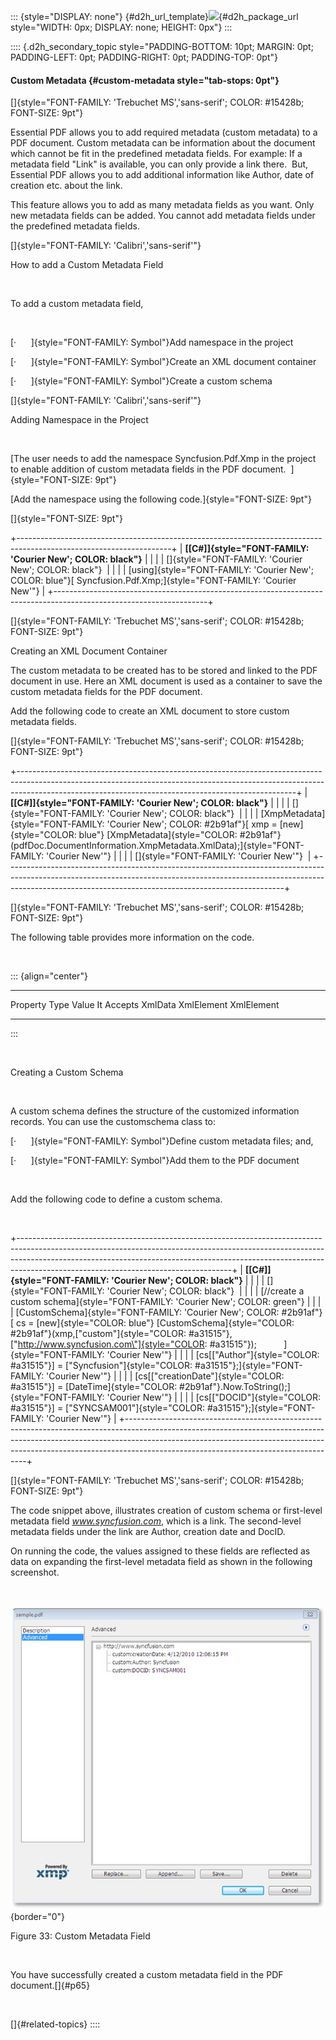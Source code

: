 ::: {style="DISPLAY: none"}
[](ms-xhelp:///?Id=d2h_url_template){#d2h_url_template}![](!package_url!){#d2h_package_url style="WIDTH: 0px; DISPLAY: none; HEIGHT: 0px"}
:::

:::: {.d2h_secondary_topic style="PADDING-BOTTOM: 10pt; MARGIN: 0pt; PADDING-LEFT: 0pt; PADDING-RIGHT: 0pt; PADDING-TOP: 0pt"}
#### Custom Metadata {#custom-metadata style="tab-stops: 0pt"}

[]{style="FONT-FAMILY: 'Trebuchet MS','sans-serif'; COLOR: #15428b; FONT-SIZE: 9pt"} 

Essential PDF allows you to add required metadata (custom metadata) to a PDF document. Custom metadata can be information about the document which cannot be fit in the predefined metadata fields. For example: If a metadata field "Link" is available, you can only provide a link there.  But, Essential PDF allows you to add additional information like Author, date of creation etc. about the link.

This feature allows you to add as many metadata fields as you want. Only new metadata fields can be added. You cannot add metadata fields under the predefined metadata fields.

[]{style="FONT-FAMILY: 'Calibri','sans-serif'"} 

How to add a Custom Metadata Field

 

To add a custom metadata field,

 

[·      ]{style="FONT-FAMILY: Symbol"}Add namespace in the project

[·      ]{style="FONT-FAMILY: Symbol"}Create an XML document container

[·      ]{style="FONT-FAMILY: Symbol"}Create a custom schema

[]{style="FONT-FAMILY: 'Calibri','sans-serif'"} 

Adding Namespace in the Project

 

[The user needs to add the namespace Syncfusion.Pdf.Xmp in the project to enable addition of custom metadata fields in the PDF document.  ]{style="FONT-SIZE: 9pt"}

[Add the namespace using the following code.]{style="FONT-SIZE: 9pt"}

[]{style="FONT-SIZE: 9pt"} 

+--------------------------------------------------------------------------------------------------------------------+
| **[\[C#\]]{style="FONT-FAMILY: 'Courier New'; COLOR: black"}**                                                     |
|                                                                                                                    |
| []{style="FONT-FAMILY: 'Courier New'; COLOR: black"}                                                               |
|                                                                                                                    |
| [using]{style="FONT-FAMILY: 'Courier New'; COLOR: blue"}[ Syncfusion.Pdf.Xmp;]{style="FONT-FAMILY: 'Courier New'"} |
+--------------------------------------------------------------------------------------------------------------------+

[]{style="FONT-FAMILY: 'Trebuchet MS','sans-serif'; COLOR: #15428b; FONT-SIZE: 9pt"} 

Creating an XML Document Container

The custom metadata to be created has to be stored and linked to the PDF document in use. Here an XML document is used as a container to save the custom metadata fields for the PDF document.

Add the following code to create an XML document to store custom metadata fields.

[]{style="FONT-FAMILY: 'Trebuchet MS','sans-serif'; COLOR: #15428b; FONT-SIZE: 9pt"} 

+---------------------------------------------------------------------------------------------------------------------------------------------------------------------------------------------------------------------------------+
| **[\[C#\]]{style="FONT-FAMILY: 'Courier New'; COLOR: black"}**                                                                                                                                                                  |
|                                                                                                                                                                                                                                 |
| []{style="FONT-FAMILY: 'Courier New'; COLOR: black"}                                                                                                                                                                            |
|                                                                                                                                                                                                                                 |
| [XmpMetadata]{style="FONT-FAMILY: 'Courier New'; COLOR: #2b91af"}[ xmp = [new]{style="COLOR: blue"} [XmpMetadata]{style="COLOR: #2b91af"}(pdfDoc.DocumentInformation.XmpMetadata.XmlData);]{style="FONT-FAMILY: 'Courier New'"} |
|                                                                                                                                                                                                                                 |
| []{style="FONT-FAMILY: 'Courier New'"}                                                                                                                                                                                          |
+---------------------------------------------------------------------------------------------------------------------------------------------------------------------------------------------------------------------------------+

[]{style="FONT-FAMILY: 'Trebuchet MS','sans-serif'; COLOR: #15428b; FONT-SIZE: 9pt"} 

The following table provides more information on the code.

 

::: {align="center"}
  ---------- ------------ ------------------
  Property   Type         Value It Accepts
  XmlData    XmlElement   XmlElement
  ---------- ------------ ------------------
:::

 

Creating a Custom Schema

 

A custom schema defines the structure of the customized information records. You can use the customschema class to:

[·      ]{style="FONT-FAMILY: Symbol"}Define custom metadata files; and,

[·      ]{style="FONT-FAMILY: Symbol"}Add them to the PDF document

 

Add the following code to define a custom schema.

 

+-----------------------------------------------------------------------------------------------------------------------------------------------------------------------------------------------------------------------------------------------------------------------------------------------+
| **[\[C#\]]{style="FONT-FAMILY: 'Courier New'; COLOR: black"}**                                                                                                                                                                                                                                |
|                                                                                                                                                                                                                                                                                               |
| []{style="FONT-FAMILY: 'Courier New'; COLOR: black"}                                                                                                                                                                                                                                          |
|                                                                                                                                                                                                                                                                                               |
| [//create a custom schema]{style="FONT-FAMILY: 'Courier New'; COLOR: green"}                                                                                                                                                                                                                  |
|                                                                                                                                                                                                                                                                                               |
| [CustomSchema]{style="FONT-FAMILY: 'Courier New'; COLOR: #2b91af"}[ cs = [new]{style="COLOR: blue"} [CustomSchema]{style="COLOR: #2b91af"}(xmp,[\"custom\"]{style="COLOR: #a31515"},[\"http://www.syncfusion.com\"]{style="COLOR: #a31515"});           ]{style="FONT-FAMILY: 'Courier New'"} |
|                                                                                                                                                                                                                                                                                               |
| [cs\[[\"Author\"]{style="COLOR: #a31515"}\] = [\"Syncfusion\"]{style="COLOR: #a31515"};]{style="FONT-FAMILY: 'Courier New'"}                                                                                                                                                                  |
|                                                                                                                                                                                                                                                                                               |
| [cs\[[\"creationDate\"]{style="COLOR: #a31515"}\] = [DateTime]{style="COLOR: #2b91af"}.Now.ToString();]{style="FONT-FAMILY: 'Courier New'"}                                                                                                                                                   |
|                                                                                                                                                                                                                                                                                               |
| [cs\[[\"DOCID\"]{style="COLOR: #a31515"}\] = [\"SYNCSAM001\"]{style="COLOR: #a31515"};]{style="FONT-FAMILY: 'Courier New'"}                                                                                                                                                                   |
+-----------------------------------------------------------------------------------------------------------------------------------------------------------------------------------------------------------------------------------------------------------------------------------------------+

[]{style="FONT-FAMILY: 'Trebuchet MS','sans-serif'; COLOR: #15428b; FONT-SIZE: 9pt"} 

The code snippet above, illustrates creation of custom schema or first-level metadata field *www.syncfusion.com*, which is a link. The second-level metadata fields under the link are Author, creation date and DocID.

On running the code, the values assigned to these fields are reflected as data on expanding the first-level metadata field as shown in the following screenshot.

 

![](ImagesExt/image22_44.jpg){border="0"}

Figure 33: Custom Metadata Field

 

You have successfully created a custom metadata field in the PDF document.[]{#p65}

 

[]{#related-topics}
::::

